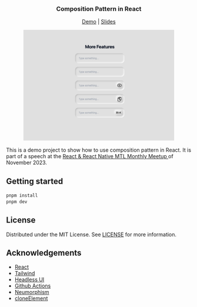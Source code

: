 <div align="center">
  <h3 text-align="center">
    Composition Pattern in React
  </h3>
  <p align="center">
    <a href="https://friedrith.github.io/react-composition">Demo</a> | <a href="https://friedrith.github.io/react-composition/slides">Slides</a>
  </p>

  <img src=".assets/screenshot.png" alt="Screenshot" height="300" />
</div>

This is a demo project to show how to use composition pattern in React. It is part of a speech at the [React & React Native MTL Monthly Meetup
](https://www.meetup.com/react-mtl/events/294497412/) of November 2023.

## Getting started

```bash
pnpm install
pnpm dev

```

## License

Distributed under the MIT License. See [LICENSE](./LICENSE) for more information.

## Acknowledgements

- [React](https://reactjs.org/)
- [Tailwind](https://tailwindcss.com/)
- [Headless UI](https://headlessui.dev/)
- [Github Actions](https://github.com/features/actions)
- [Neumorphism](https://neumorphism.io)
- [cloneElement](https://react.dev/reference/react/cloneElement)
